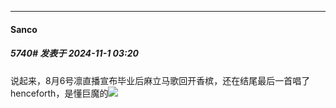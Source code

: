 ﻿
*****

####  Sanco  
##### 5740#       发表于 2024-11-1 03:20

说起来，8月6号凛直播宣布毕业后麻立马歌回开香槟，还在结尾最后一首唱了henceforth，是懂巨魔的<img src="https://static.saraba1st.com/image/smiley/face2017/067.png" referrerpolicy="no-referrer">

